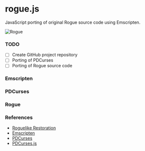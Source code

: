 rogue.js
========

JavaScript porting of original Rogue source code using Emscripten.

![Rogue](http://en.wikipedia.org/wiki/File:Rogue_Screen_Shot_CAR.PNG)

### TODO
- [ ] Create GitHub project repository
- [ ] Porting of PDCurses
- [ ] Porting of Rogue source code

### Emscripten
### PDCurses
### Rogue

### References
- [Roguelike Restoration](http://rogue.rogueforge.net/)
- [Emscripten](https://github.com/kripken/emscripten/wiki)
- [PDCurses](http://pdcurses.sourceforge.net/)
- [PDCurses.js](https://github.com/coolwanglu/PDCurses.js)
